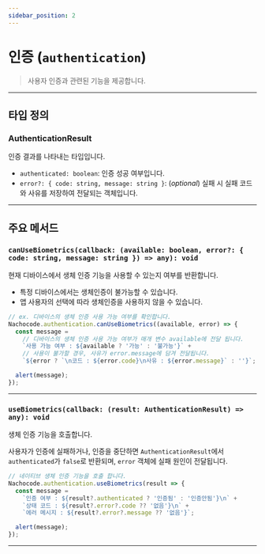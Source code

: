 ```yaml
---
sidebar_position: 2
---
```


# 인증 (`authentication`)

> 사용자 인증과 관련된 기능을 제공합니다.

---

## 타입 정의

### AuthenticationResult

인증 결과를 나타내는 타입입니다.

- `authenticated: boolean`: 인증 성공 여부입니다.
- `error?: { code: string, message: string }`: (_optional_) 실패 시 실패 코드와 사유를 저장하여 전달되는 객체입니다.

---

## 주요 메서드

### `canUseBiometrics(callback: (available: boolean, error?: { code: string, message: string }) => any): void`

현재 디바이스에서 생체 인증 기능을 사용할 수 있는지 여부를 반환합니다.

- 특정 디바이스에서는 생체인증이 불가능할 수 있습니다.
- 앱 사용자의 선택에 따라 생체인증을 사용하지 않을 수 있습니다.

```javascript
// ex. 디바이스의 생체 인증 사용 가능 여부를 확인합니다.
Nachocode.authentication.canUseBiometrics((available, error) => {
  const message =
    // 디바이스의 생체 인증 사용 가능 여부가 매개 변수 available에 전달 됩니다.
    `사용 가능 여부 : ${available ? '가능' : '불가능'}` +
    // 사용이 불가할 경우, 사유가 error.message에 담겨 전달됩니다.
    `${error ? `\n코드 : ${error.code}\n사유 : ${error.message}` : ''}`;

  alert(message);
});
```

---

### `useBiometrics(callback: (result: AuthenticationResult) => any): void`

생체 인증 기능을 호출합니다.

사용자가 인증에 실패하거나, 인증을 중단하면 `AuthenticationResult`에서 `authenticated`가 `false`로 반환되며, `error` 객체에 실패 원인이 전달됩니다.

```javascript
// 네이티브 생체 인증 기능을 호출 합니다.
Nachocode.authentication.useBiometrics(result => {
  const message =
    `인증 여부 : ${result?.authenticated ? '인증됨' : '인증안됨'}\n` +
    `상태 코드 : ${result?.error?.code ?? '없음'}\n` +
    `에러 메시지 : ${result?.error?.message ?? '없음'}`;

  alert(message);
});
```

---
